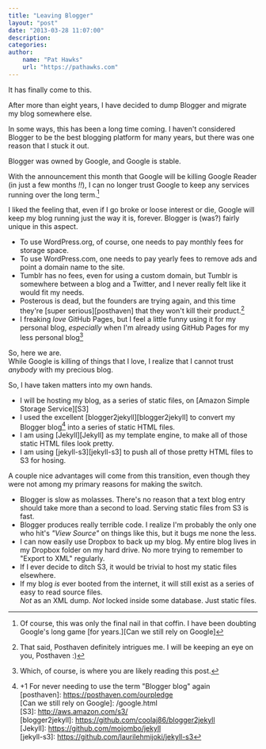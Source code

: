 ```yaml
---
title: "Leaving Blogger"  
layout: "post"  
date: "2013-03-28 11:07:00"  
description:  
categories:  
author:  
    name: "Pat Hawks"  
    url: "https://pathawks.com"  
---
```


It has finally come to this.

After more than eight years, I have decided to dump Blogger and migrate my blog somewhere else.

In some ways, this has been a long time coming. I haven't considered Blogger to be the best blogging platform for many years, but there was one reason that I stuck it out.

Blogger was owned by Google, and Google is stable.

With the announcement this month that Google will be killing Google Reader (in just a few months *!!*), I can no longer trust Google to keep any services running over the long term.[^1]

I liked the feeling that, even if I go broke or loose interest or die, Google will keep my blog running just the way it is, forever. Blogger is (was?) fairly unique in this aspect.
  * To use WordPress.org, of course, one needs to pay monthly fees for storage space.
  * To use WordPress.com, one needs to pay yearly fees to remove ads and point a domain name to the site.
  * Tumblr has no fees, even for using a custom domain, but Tumblr is somewhere between a blog and a Twitter, and I never really felt like it would fit my needs.
  * Posterous is dead, but the founders are trying again, and this time they're [super serious][posthaven] that they won't kill their product.[^2]
  * I freaking *love* GitHub Pages, but I feel a little funny using it for my personal blog, *especially* when I'm already using GitHub Pages for my less personal blog[^3]

So, here we are.  
While Google is killing of things that I love, I realize that I cannot trust *anybody* with my precious blog.

So, I have taken matters into my own hands.

  * I will be hosting my blog, as a series of static files, on [Amazon Simple Storage Service][S3]
  * I used the excellent [blogger2jekyll][blogger2jekyll] to convert my Blogger blog[^4] into a series of static HTML files.
  * I am using [Jekyll][Jekyll] as my template engine, to make all of those static HTML files look pretty.
  * I am using [jekyll-s3][jekyll-s3] to push all of those pretty HTML files to S3 for hosing.

A couple nice advantages will come from this transition, even though they were not among my primary reasons for making the switch.

  * Blogger is slow as molasses. There's no reason that a text blog entry should take more than a second to load. Serving static files from S3 is fast.
  * Blogger produces really terrible code. I realize I'm probably the only one who hit's *"View Source"* on things like this, but it bugs me none the less.
  * I can now easily use Dropbox to back up my blog. My entire blog lives in my Dropbox folder on my hard drive. No more trying to remember to "Export to XML" regularly.
  * If I ever decide to ditch S3, it would be trivial to host my static files elsewhere.
  * If my blog *is* ever booted from the internet, it will still exist as a series of easy to read source files.  
    *Not* as an XML dump.
    *Not* locked inside some database.
    Just static files.

[^1]: Of course, this was only the final nail in that coffin. I have been doubting Google's long game [for years.][Can we still rely on Google]  
[^2]: That said, Posthaven definitely intrigues me. I will be keeping an eye on you, Posthaven \:\)  
[^3]: Which, of course, is where you are likely reading this post.  
[^4]: +1 For never needing to use the term "Blogger blog" again  
[posthaven]: https://posthaven.com/ourpledge  
[Can we still rely on Google]: /google.html  
[S3]: http://aws.amazon.com/s3/  
[blogger2jekyll]: https://github.com/coolaj86/blogger2jekyll  
[Jekyll]: https://github.com/mojombo/jekyll  
[jekyll-s3]: https://github.com/laurilehmijoki/jekyll-s3
